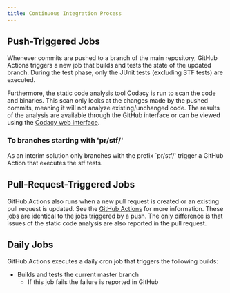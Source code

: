 ```yaml
---
title: Continuous Integration Process
---
```


## Push-Triggered Jobs

Whenever commits are pushed to a branch of the main repository, GitHub Actions triggers a new job that builds and tests the state of the updated branch.
During the test phase, only the JUnit tests (excluding STF tests) are executed.

Furthermore, the static code analysis tool Codacy is run to scan the code and binaries.
This scan only looks at the changes made by the pushed commits, meaning it will not analyze existing/unchanged code.
The results of the analysis are available through the GitHub interface or can be viewed using the [Codacy web interface](https://app.codacy.com/project/Saros/saros/dashboard).

### To branches starting with 'pr/stf/'

As an interim solution only branches with the prefix `pr/stf/'
trigger a GitHub Action that executes the stf tests.

## Pull-Request-Triggered Jobs

GitHub Actions also runs when a new pull request is created or an existing pull request is updated.
See the [GitHub Actions](https://help.github.com/en/actions) for more information.
These jobs are identical to the jobs triggered by a push. The only difference is that issues of the static code analysis are also reported in the pull request.

## Daily Jobs

GitHub Actions executes a daily cron job that triggers the following builds:
* Builds and tests the current master branch
  * If this job fails the failure is reported in GitHub